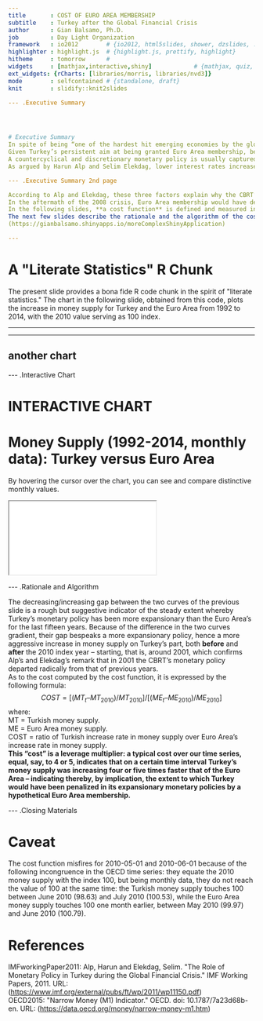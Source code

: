 ```yaml
---
title       : COST OF EURO AREA MEMBERSHIP
subtitle    : Turkey after the Global Financial Crisis
author      : Gian Balsamo, Ph.D.
job         : Day Light Organization
framework   : io2012        # {io2012, html5slides, shower, dzslides, ...}
highlighter : highlight.js  # {highlight.js, prettify, highlight}
hitheme     : tomorrow      # 
widgets     : [mathjax,interactive,shiny]            # {mathjax, quiz, bootstrap}
ext_widgets: {rCharts: [libraries/morris, libraries/nvd3]}
mode        : selfcontained # {standalone, draft}
knit        : slidify::knit2slides

--- .Executive Summary




# Executive Summary
In spite of being “one of the hardest hit emerging economies by the global financial crisis,” Turkey was able to soften considerably the effects of the recession by means of an expansionary monetary policy [see IMFworkingPaper2011, pp. 4-5]. This policy was aggressively deployed, starting November 2008, by the Central Bank of the Republic of Turkey (CBRT).  
Given Turkey’s persistent aim at being granted Euro Area membership, becoming thereby one of the the nineteen countries that use the euro as their currency, this study probes the disadvantageous impact that Euro Area membership would have had on Turkey’s recent monetary policy. The web application linked to this presentation quantifies such impact. 
A countercyclical and discretionary monetary policy is usually captured by changes in the short-term interest rate and the exchange rate. This is especially true in the case of a country such as Turkey that, starting from the 2001 crisis (noticeably, seven years before the beginning of the 2008 recession), purposefully adopted floating exchange rates and a robust inflation-targeting regime [IMFworkingPaper2011, p. 8].  
As argued by Harun Alp and Selim Elekdag, lower interest rates increase domestic demand and output, “putting [thereby upward] pressure on inflation”; they increase net exports, “further decreasing aggregate demand”; and, through a “financial accelerator mechanism,” they strengthen balance sheet fundamentals, thereby decreasing the opportunity cost of investments [IMFworkingPaper2011, p. 14].  

--- .Executive Summary 2nd page  

According to Alp and Elekdag, these three factors explain why the CBRT’s monetary policy softened to a significant degree the medium-term impact of the global financial crisis.  This study adopts increments in money supply as a proxy to the CBRT’s pro-active interventions on interest rates and purposeful non-intervention on exchange rates. More specifically, increments/decrements of money supply are here treated as reasonably faithful indicators of a countercyclical leverage which is unavailable, by definition, to the central banks of Euro Area members.  
In the aftermath of the 2008 crisis, Euro Area membership would have deprived the CBRT of the option of an expansionary monetary policy. Let us quantify this loss of leverage.
In the following slides, **a cost function** is defined and measured in terms of **the ratio of the CBRT’s yearly increase in money supply over the analogous aggregate increase of its European counterparts**. The data consist of OECD monthly monetary aggregates from 1992 to 2014, and include currency narrowly defined, i.e. banknotes and coins, plus overnight deposits; they are measured as a seasonally adjusted index based on 2010=100 [see OECD2015].  
The next few slides describe the rationale and the algorithm of the cost function, and provide a concise user guide to the cost-function application. Once activated, this application will enable the user to compute year-by-year the cost, or leverage loss, of an hypotethical Euro Area membership to Turkey's monetary policy. This slide presentation isn't but a vehicle for the distribution of the application itself. The cost function is deployed at this site:
(https://gianbalsamo.shinyapps.io/moreComplexShinyApplication)

---   
```


# A "Literate Statistics" R Chunk
The present slide provides a bona fide R code chunk in the spirit of "literate statistics." The chart in the following slide, obtained from this code, plots the increase in money supply for Turkey and the Euro Area from 1992 to 2014, with the 2010 value serving as 100 index. 

---  


<div id = 'chartA' class = 'rChart nvd3'></div>
<script type='text/javascript'>
 $(document).ready(function(){
      drawchartA()
    });
    function drawchartA(){  
      var opts = {
 "dom": "chartA",
"width":    800,
"height":    400,
"x": "TIME",
"y": "Value",
"type": "multiBarChart",
"id": "chartA" 
},
        data = [
 {
 "TIME": "1992-06-01",
"LOCATION": "TUR",
"Value":     0.06428535 
},
{
 "TIME": "1992-07-01",
"LOCATION": "TUR",
"Value":     0.06680655 
},
{
 "TIME": "1992-08-01",
"LOCATION": "TUR",
"Value":     0.06914815 
},
{
 "TIME": "1992-09-01",
"LOCATION": "TUR",
"Value":      0.0729182 
},
{
 "TIME": "1992-10-01",
"LOCATION": "TUR",
"Value":     0.07689486 
},
{
 "TIME": "1992-11-01",
"LOCATION": "TUR",
"Value":     0.08233015 
},
{
 "TIME": "1992-12-01",
"LOCATION": "TUR",
"Value":     0.08794507 
},
{
 "TIME": "1993-01-01",
"LOCATION": "TUR",
"Value":     0.09335715 
},
{
 "TIME": "1993-02-01",
"LOCATION": "TUR",
"Value":     0.09845393 
},
{
 "TIME": "1993-03-01",
"LOCATION": "TUR",
"Value":      0.1050505 
},
{
 "TIME": "1993-04-01",
"LOCATION": "TUR",
"Value":      0.1081227 
},
{
 "TIME": "1993-05-01",
"LOCATION": "TUR",
"Value":      0.1175953 
},
{
 "TIME": "1993-06-01",
"LOCATION": "TUR",
"Value":      0.1243591 
},
{
 "TIME": "1993-07-01",
"LOCATION": "TUR",
"Value":      0.1215915 
},
{
 "TIME": "1993-08-01",
"LOCATION": "TUR",
"Value":      0.1257577 
},
{
 "TIME": "1993-09-01",
"LOCATION": "TUR",
"Value":      0.1300028 
},
{
 "TIME": "1993-10-01",
"LOCATION": "TUR",
"Value":      0.1356167 
},
{
 "TIME": "1993-11-01",
"LOCATION": "TUR",
"Value":        0.14153 
},
{
 "TIME": "1993-12-01",
"LOCATION": "TUR",
"Value":      0.1466766 
},
{
 "TIME": "1994-01-01",
"LOCATION": "TUR",
"Value":      0.1506095 
},
{
 "TIME": "1994-02-01",
"LOCATION": "TUR",
"Value":      0.1511412 
},
{
 "TIME": "1994-03-01",
"LOCATION": "TUR",
"Value":      0.1467513 
},
{
 "TIME": "1994-04-01",
"LOCATION": "TUR",
"Value":      0.1548207 
},
{
 "TIME": "1994-05-01",
"LOCATION": "TUR",
"Value":      0.1826873 
},
{
 "TIME": "1994-06-01",
"LOCATION": "TUR",
"Value":      0.1983272 
},
{
 "TIME": "1994-07-01",
"LOCATION": "TUR",
"Value":      0.2099259 
},
{
 "TIME": "1994-08-01",
"LOCATION": "TUR",
"Value":      0.2315941 
},
{
 "TIME": "1994-09-01",
"LOCATION": "TUR",
"Value":      0.2451498 
},
{
 "TIME": "1994-10-01",
"LOCATION": "TUR",
"Value":      0.2556015 
},
{
 "TIME": "1994-11-01",
"LOCATION": "TUR",
"Value":      0.2647822 
},
{
 "TIME": "1994-12-01",
"LOCATION": "TUR",
"Value":      0.2681586 
},
{
 "TIME": "1995-01-01",
"LOCATION": "TUR",
"Value":      0.2768017 
},
{
 "TIME": "1995-02-01",
"LOCATION": "TUR",
"Value":      0.3046034 
},
{
 "TIME": "1995-03-01",
"LOCATION": "TUR",
"Value":      0.3208315 
},
{
 "TIME": "1995-04-01",
"LOCATION": "TUR",
"Value":      0.3384664 
},
{
 "TIME": "1995-05-01",
"LOCATION": "TUR",
"Value":      0.3717545 
},
{
 "TIME": "1995-06-01",
"LOCATION": "TUR",
"Value":      0.3939934 
},
{
 "TIME": "1995-07-01",
"LOCATION": "TUR",
"Value":      0.4180438 
},
{
 "TIME": "1995-08-01",
"LOCATION": "TUR",
"Value":      0.4333236 
},
{
 "TIME": "1995-09-01",
"LOCATION": "TUR",
"Value":      0.4459316 
},
{
 "TIME": "1995-10-01",
"LOCATION": "TUR",
"Value":       0.466597 
},
{
 "TIME": "1995-11-01",
"LOCATION": "TUR",
"Value":       0.478828 
},
{
 "TIME": "1995-12-01",
"LOCATION": "TUR",
"Value":      0.4681993 
},
{
 "TIME": "1996-01-01",
"LOCATION": "TUR",
"Value":      0.4800714 
},
{
 "TIME": "1996-02-01",
"LOCATION": "TUR",
"Value":      0.5323017 
},
{
 "TIME": "1996-03-01",
"LOCATION": "TUR",
"Value":      0.5617366 
},
{
 "TIME": "1996-04-01",
"LOCATION": "TUR",
"Value":      0.6156716 
},
{
 "TIME": "1996-05-01",
"LOCATION": "TUR",
"Value":      0.6481591 
},
{
 "TIME": "1996-06-01",
"LOCATION": "TUR",
"Value":      0.6415555 
},
{
 "TIME": "1996-07-01",
"LOCATION": "TUR",
"Value":       0.667399 
},
{
 "TIME": "1996-08-01",
"LOCATION": "TUR",
"Value":      0.7077261 
},
{
 "TIME": "1996-09-01",
"LOCATION": "TUR",
"Value":      0.7631689 
},
{
 "TIME": "1996-10-01",
"LOCATION": "TUR",
"Value":      0.8083317 
},
{
 "TIME": "1996-11-01",
"LOCATION": "TUR",
"Value":      0.8844156 
},
{
 "TIME": "1996-12-01",
"LOCATION": "TUR",
"Value":      0.9976155 
},
{
 "TIME": "1997-01-01",
"LOCATION": "TUR",
"Value":       1.096997 
},
{
 "TIME": "1997-02-01",
"LOCATION": "TUR",
"Value":       1.182048 
},
{
 "TIME": "1997-03-01",
"LOCATION": "TUR",
"Value":       1.280201 
},
{
 "TIME": "1997-04-01",
"LOCATION": "TUR",
"Value":       1.358625 
},
{
 "TIME": "1997-05-01",
"LOCATION": "TUR",
"Value":       1.384974 
},
{
 "TIME": "1997-06-01",
"LOCATION": "TUR",
"Value":        1.40993 
},
{
 "TIME": "1997-07-01",
"LOCATION": "TUR",
"Value":       1.418335 
},
{
 "TIME": "1997-08-01",
"LOCATION": "TUR",
"Value":       1.390034 
},
{
 "TIME": "1997-09-01",
"LOCATION": "TUR",
"Value":       1.458868 
},
{
 "TIME": "1997-10-01",
"LOCATION": "TUR",
"Value":        1.60631 
},
{
 "TIME": "1997-11-01",
"LOCATION": "TUR",
"Value":       1.638962 
},
{
 "TIME": "1997-12-01",
"LOCATION": "TUR",
"Value":       1.733823 
},
{
 "TIME": "1998-01-01",
"LOCATION": "TUR",
"Value":       1.968391 
},
{
 "TIME": "1998-02-01",
"LOCATION": "TUR",
"Value":       1.991919 
},
{
 "TIME": "1998-03-01",
"LOCATION": "TUR",
"Value":       1.987872 
},
{
 "TIME": "1998-04-01",
"LOCATION": "TUR",
"Value":       2.121341 
},
{
 "TIME": "1998-05-01",
"LOCATION": "TUR",
"Value":       2.186144 
},
{
 "TIME": "1998-06-01",
"LOCATION": "TUR",
"Value":       2.329307 
},
{
 "TIME": "1998-07-01",
"LOCATION": "TUR",
"Value":       2.567532 
},
{
 "TIME": "1998-08-01",
"LOCATION": "TUR",
"Value":       2.721984 
},
{
 "TIME": "1998-09-01",
"LOCATION": "TUR",
"Value":       2.862144 
},
{
 "TIME": "1998-10-01",
"LOCATION": "TUR",
"Value":       2.951957 
},
{
 "TIME": "1998-11-01",
"LOCATION": "TUR",
"Value":       2.974545 
},
{
 "TIME": "1998-12-01",
"LOCATION": "TUR",
"Value":       3.006397 
},
{
 "TIME": "1999-01-01",
"LOCATION": "TUR",
"Value":       3.141168 
},
{
 "TIME": "1999-02-01",
"LOCATION": "TUR",
"Value":       3.214484 
},
{
 "TIME": "1999-03-01",
"LOCATION": "TUR",
"Value":       3.584064 
},
{
 "TIME": "1999-04-01",
"LOCATION": "TUR",
"Value":       3.742786 
},
{
 "TIME": "1999-05-01",
"LOCATION": "TUR",
"Value":       3.524514 
},
{
 "TIME": "1999-06-01",
"LOCATION": "TUR",
"Value":       3.643867 
},
{
 "TIME": "1999-07-01",
"LOCATION": "TUR",
"Value":       3.748049 
},
{
 "TIME": "1999-08-01",
"LOCATION": "TUR",
"Value":       4.004656 
},
{
 "TIME": "1999-09-01",
"LOCATION": "TUR",
"Value":         4.2404 
},
{
 "TIME": "1999-10-01",
"LOCATION": "TUR",
"Value":       4.343685 
},
{
 "TIME": "1999-11-01",
"LOCATION": "TUR",
"Value":       4.467598 
},
{
 "TIME": "1999-12-01",
"LOCATION": "TUR",
"Value":       5.021299 
},
{
 "TIME": "2000-01-01",
"LOCATION": "TUR",
"Value":       5.894132 
},
{
 "TIME": "2000-02-01",
"LOCATION": "TUR",
"Value":       6.257369 
},
{
 "TIME": "2000-03-01",
"LOCATION": "TUR",
"Value":       6.328056 
},
{
 "TIME": "2000-04-01",
"LOCATION": "TUR",
"Value":       6.498438 
},
{
 "TIME": "2000-05-01",
"LOCATION": "TUR",
"Value":       6.950172 
},
{
 "TIME": "2000-06-01",
"LOCATION": "TUR",
"Value":       7.310826 
},
{
 "TIME": "2000-07-01",
"LOCATION": "TUR",
"Value":       7.696634 
},
{
 "TIME": "2000-08-01",
"LOCATION": "TUR",
"Value":        7.96929 
},
{
 "TIME": "2000-09-01",
"LOCATION": "TUR",
"Value":       8.020978 
},
{
 "TIME": "2000-10-01",
"LOCATION": "TUR",
"Value":       8.365701 
},
{
 "TIME": "2000-11-01",
"LOCATION": "TUR",
"Value":       8.631449 
},
{
 "TIME": "2000-12-01",
"LOCATION": "TUR",
"Value":       8.856974 
},
{
 "TIME": "2001-01-01",
"LOCATION": "TUR",
"Value":       9.102716 
},
{
 "TIME": "2001-02-01",
"LOCATION": "TUR",
"Value":       10.00366 
},
{
 "TIME": "2001-03-01",
"LOCATION": "TUR",
"Value":       10.77424 
},
{
 "TIME": "2001-04-01",
"LOCATION": "TUR",
"Value":       11.06387 
},
{
 "TIME": "2001-05-01",
"LOCATION": "TUR",
"Value":       11.62178 
},
{
 "TIME": "2001-06-01",
"LOCATION": "TUR",
"Value":       12.06964 
},
{
 "TIME": "2001-07-01",
"LOCATION": "TUR",
"Value":       12.44194 
},
{
 "TIME": "2001-08-01",
"LOCATION": "TUR",
"Value":       12.94803 
},
{
 "TIME": "2001-09-01",
"LOCATION": "TUR",
"Value":       13.10986 
},
{
 "TIME": "2001-10-01",
"LOCATION": "TUR",
"Value":       13.02833 
},
{
 "TIME": "2001-11-01",
"LOCATION": "TUR",
"Value":       13.19513 
},
{
 "TIME": "2001-12-01",
"LOCATION": "TUR",
"Value":       13.48804 
},
{
 "TIME": "2002-01-01",
"LOCATION": "TUR",
"Value":       13.87218 
},
{
 "TIME": "2002-02-01",
"LOCATION": "TUR",
"Value":       14.90787 
},
{
 "TIME": "2002-03-01",
"LOCATION": "TUR",
"Value":       15.22365 
},
{
 "TIME": "2002-04-01",
"LOCATION": "TUR",
"Value":        14.8805 
},
{
 "TIME": "2002-05-01",
"LOCATION": "TUR",
"Value":       15.47758 
},
{
 "TIME": "2002-06-01",
"LOCATION": "TUR",
"Value":       16.02934 
},
{
 "TIME": "2002-07-01",
"LOCATION": "TUR",
"Value":       16.48552 
},
{
 "TIME": "2002-08-01",
"LOCATION": "TUR",
"Value":       16.75585 
},
{
 "TIME": "2002-09-01",
"LOCATION": "TUR",
"Value":       17.37843 
},
{
 "TIME": "2002-10-01",
"LOCATION": "TUR",
"Value":       18.31587 
},
{
 "TIME": "2002-11-01",
"LOCATION": "TUR",
"Value":       18.91708 
},
{
 "TIME": "2002-12-01",
"LOCATION": "TUR",
"Value":       19.22287 
},
{
 "TIME": "2003-01-01",
"LOCATION": "TUR",
"Value":       19.49206 
},
{
 "TIME": "2003-02-01",
"LOCATION": "TUR",
"Value":       19.81253 
},
{
 "TIME": "2003-03-01",
"LOCATION": "TUR",
"Value":        19.9841 
},
{
 "TIME": "2003-04-01",
"LOCATION": "TUR",
"Value":       19.97449 
},
{
 "TIME": "2003-05-01",
"LOCATION": "TUR",
"Value":       20.09681 
},
{
 "TIME": "2003-06-01",
"LOCATION": "TUR",
"Value":       21.22314 
},
{
 "TIME": "2003-07-01",
"LOCATION": "TUR",
"Value":       22.50395 
},
{
 "TIME": "2003-08-01",
"LOCATION": "TUR",
"Value":       23.06637 
},
{
 "TIME": "2003-09-01",
"LOCATION": "TUR",
"Value":       24.13056 
},
{
 "TIME": "2003-10-01",
"LOCATION": "TUR",
"Value":       25.59487 
},
{
 "TIME": "2003-11-01",
"LOCATION": "TUR",
"Value":       26.95823 
},
{
 "TIME": "2003-12-01",
"LOCATION": "TUR",
"Value":       27.94435 
},
{
 "TIME": "2004-01-01",
"LOCATION": "TUR",
"Value":       30.36655 
},
{
 "TIME": "2004-02-01",
"LOCATION": "TUR",
"Value":       30.94914 
},
{
 "TIME": "2004-03-01",
"LOCATION": "TUR",
"Value":       30.07431 
},
{
 "TIME": "2004-04-01",
"LOCATION": "TUR",
"Value":       31.45382 
},
{
 "TIME": "2004-05-01",
"LOCATION": "TUR",
"Value":       32.33878 
},
{
 "TIME": "2004-06-01",
"LOCATION": "TUR",
"Value":       32.61805 
},
{
 "TIME": "2004-07-01",
"LOCATION": "TUR",
"Value":       32.90953 
},
{
 "TIME": "2004-08-01",
"LOCATION": "TUR",
"Value":       34.08751 
},
{
 "TIME": "2004-09-01",
"LOCATION": "TUR",
"Value":       34.96507 
},
{
 "TIME": "2004-10-01",
"LOCATION": "TUR",
"Value":       35.07753 
},
{
 "TIME": "2004-11-01",
"LOCATION": "TUR",
"Value":       35.40837 
},
{
 "TIME": "2004-12-01",
"LOCATION": "TUR",
"Value":       35.45994 
},
{
 "TIME": "2005-01-01",
"LOCATION": "TUR",
"Value":        35.9229 
},
{
 "TIME": "2005-02-01",
"LOCATION": "TUR",
"Value":       37.16319 
},
{
 "TIME": "2005-03-01",
"LOCATION": "TUR",
"Value":       38.68299 
},
{
 "TIME": "2005-04-01",
"LOCATION": "TUR",
"Value":       40.16473 
},
{
 "TIME": "2005-05-01",
"LOCATION": "TUR",
"Value":       40.97123 
},
{
 "TIME": "2005-06-01",
"LOCATION": "TUR",
"Value":       41.68172 
},
{
 "TIME": "2005-07-01",
"LOCATION": "TUR",
"Value":       42.87539 
},
{
 "TIME": "2005-08-01",
"LOCATION": "TUR",
"Value":       43.95375 
},
{
 "TIME": "2005-09-01",
"LOCATION": "TUR",
"Value":       45.11081 
},
{
 "TIME": "2005-10-01",
"LOCATION": "TUR",
"Value":        47.4871 
},
{
 "TIME": "2005-11-01",
"LOCATION": "TUR",
"Value":        48.3925 
},
{
 "TIME": "2005-12-01",
"LOCATION": "TUR",
"Value":       49.74916 
},
{
 "TIME": "2006-01-01",
"LOCATION": "TUR",
"Value":       52.01389 
},
{
 "TIME": "2006-02-01",
"LOCATION": "TUR",
"Value":       52.14031 
},
{
 "TIME": "2006-03-01",
"LOCATION": "TUR",
"Value":       52.47642 
},
{
 "TIME": "2006-04-01",
"LOCATION": "TUR",
"Value":       53.02528 
},
{
 "TIME": "2006-05-01",
"LOCATION": "TUR",
"Value":       57.98223 
},
{
 "TIME": "2006-06-01",
"LOCATION": "TUR",
"Value":       61.28053 
},
{
 "TIME": "2006-07-01",
"LOCATION": "TUR",
"Value":       58.65648 
},
{
 "TIME": "2006-08-01",
"LOCATION": "TUR",
"Value":       57.99984 
},
{
 "TIME": "2006-09-01",
"LOCATION": "TUR",
"Value":       58.43769 
},
{
 "TIME": "2006-10-01",
"LOCATION": "TUR",
"Value":       58.41433 
},
{
 "TIME": "2006-11-01",
"LOCATION": "TUR",
"Value":       58.24118 
},
{
 "TIME": "2006-12-01",
"LOCATION": "TUR",
"Value":       59.09494 
},
{
 "TIME": "2007-01-01",
"LOCATION": "TUR",
"Value":       59.54337 
},
{
 "TIME": "2007-02-01",
"LOCATION": "TUR",
"Value":       59.06969 
},
{
 "TIME": "2007-03-01",
"LOCATION": "TUR",
"Value":       58.74749 
},
{
 "TIME": "2007-04-01",
"LOCATION": "TUR",
"Value":        58.9942 
},
{
 "TIME": "2007-05-01",
"LOCATION": "TUR",
"Value":        60.0181 
},
{
 "TIME": "2007-06-01",
"LOCATION": "TUR",
"Value":       60.62762 
},
{
 "TIME": "2007-07-01",
"LOCATION": "TUR",
"Value":       61.73418 
},
{
 "TIME": "2007-08-01",
"LOCATION": "TUR",
"Value":        62.9994 
},
{
 "TIME": "2007-09-01",
"LOCATION": "TUR",
"Value":       62.30378 
},
{
 "TIME": "2007-10-01",
"LOCATION": "TUR",
"Value":       61.59008 
},
{
 "TIME": "2007-11-01",
"LOCATION": "TUR",
"Value":       63.01495 
},
{
 "TIME": "2007-12-01",
"LOCATION": "TUR",
"Value":       64.03269 
},
{
 "TIME": "2008-01-01",
"LOCATION": "TUR",
"Value":       64.87749 
},
{
 "TIME": "2008-02-01",
"LOCATION": "TUR",
"Value":       66.24491 
},
{
 "TIME": "2008-03-01",
"LOCATION": "TUR",
"Value":        68.2479 
},
{
 "TIME": "2008-04-01",
"LOCATION": "TUR",
"Value":       69.96207 
},
{
 "TIME": "2008-05-01",
"LOCATION": "TUR",
"Value":       69.79923 
},
{
 "TIME": "2008-06-01",
"LOCATION": "TUR",
"Value":       69.54837 
},
{
 "TIME": "2008-07-01",
"LOCATION": "TUR",
"Value":       70.21999 
},
{
 "TIME": "2008-08-01",
"LOCATION": "TUR",
"Value":       69.95692 
},
{
 "TIME": "2008-09-01",
"LOCATION": "TUR",
"Value":       71.64056 
},
{
 "TIME": "2008-10-01",
"LOCATION": "TUR",
"Value":       74.09857 
},
{
 "TIME": "2008-11-01",
"LOCATION": "TUR",
"Value":        73.8287 
},
{
 "TIME": "2008-12-01",
"LOCATION": "TUR",
"Value":       72.66344 
},
{
 "TIME": "2009-01-01",
"LOCATION": "TUR",
"Value":       72.88264 
},
{
 "TIME": "2009-02-01",
"LOCATION": "TUR",
"Value":       76.31331 
},
{
 "TIME": "2009-03-01",
"LOCATION": "TUR",
"Value":       78.31217 
},
{
 "TIME": "2009-04-01",
"LOCATION": "TUR",
"Value":       77.83634 
},
{
 "TIME": "2009-05-01",
"LOCATION": "TUR",
"Value":       78.65823 
},
{
 "TIME": "2009-06-01",
"LOCATION": "TUR",
"Value":       79.15849 
},
{
 "TIME": "2009-07-01",
"LOCATION": "TUR",
"Value":       79.52721 
},
{
 "TIME": "2009-08-01",
"LOCATION": "TUR",
"Value":       80.56467 
},
{
 "TIME": "2009-09-01",
"LOCATION": "TUR",
"Value":       82.76588 
},
{
 "TIME": "2009-10-01",
"LOCATION": "TUR",
"Value":       85.13492 
},
{
 "TIME": "2009-11-01",
"LOCATION": "TUR",
"Value":       89.48237 
},
{
 "TIME": "2009-12-01",
"LOCATION": "TUR",
"Value":         91.816 
},
{
 "TIME": "2010-01-01",
"LOCATION": "TUR",
"Value":       91.40368 
},
{
 "TIME": "2010-02-01",
"LOCATION": "TUR",
"Value":       94.02367 
},
{
 "TIME": "2010-03-01",
"LOCATION": "TUR",
"Value":       95.20166 
},
{
 "TIME": "2010-04-01",
"LOCATION": "TUR",
"Value":       95.28101 
},
{
 "TIME": "2010-05-01",
"LOCATION": "TUR",
"Value":       96.31741 
},
{
 "TIME": "2010-06-01",
"LOCATION": "TUR",
"Value":       98.62749 
},
{
 "TIME": "2010-07-01",
"LOCATION": "TUR",
"Value":        100.534 
},
{
 "TIME": "2010-08-01",
"LOCATION": "TUR",
"Value":       101.7097 
},
{
 "TIME": "2010-09-01",
"LOCATION": "TUR",
"Value":       103.1364 
},
{
 "TIME": "2010-10-01",
"LOCATION": "TUR",
"Value":       105.1738 
},
{
 "TIME": "2010-11-01",
"LOCATION": "TUR",
"Value":       107.5738 
},
{
 "TIME": "2010-12-01",
"LOCATION": "TUR",
"Value":       111.0174 
},
{
 "TIME": "2011-01-01",
"LOCATION": "TUR",
"Value":       114.6473 
},
{
 "TIME": "2011-02-01",
"LOCATION": "TUR",
"Value":       116.7503 
},
{
 "TIME": "2011-03-01",
"LOCATION": "TUR",
"Value":       118.6394 
},
{
 "TIME": "2011-04-01",
"LOCATION": "TUR",
"Value":       121.0677 
},
{
 "TIME": "2011-05-01",
"LOCATION": "TUR",
"Value":       123.5693 
},
{
 "TIME": "2011-06-01",
"LOCATION": "TUR",
"Value":       125.5929 
},
{
 "TIME": "2011-07-01",
"LOCATION": "TUR",
"Value":       128.3833 
},
{
 "TIME": "2011-08-01",
"LOCATION": "TUR",
"Value":       134.6873 
},
{
 "TIME": "2011-09-01",
"LOCATION": "TUR",
"Value":       135.8661 
},
{
 "TIME": "2011-10-01",
"LOCATION": "TUR",
"Value":       133.8085 
},
{
 "TIME": "2011-11-01",
"LOCATION": "TUR",
"Value":       135.3159 
},
{
 "TIME": "2011-12-01",
"LOCATION": "TUR",
"Value":       135.3699 
},
{
 "TIME": "2012-01-01",
"LOCATION": "TUR",
"Value":       134.6824 
},
{
 "TIME": "2012-02-01",
"LOCATION": "TUR",
"Value":       134.4113 
},
{
 "TIME": "2012-03-01",
"LOCATION": "TUR",
"Value":        134.429 
},
{
 "TIME": "2012-04-01",
"LOCATION": "TUR",
"Value":       135.8972 
},
{
 "TIME": "2012-05-01",
"LOCATION": "TUR",
"Value":       138.2298 
},
{
 "TIME": "2012-06-01",
"LOCATION": "TUR",
"Value":       140.4813 
},
{
 "TIME": "2012-07-01",
"LOCATION": "TUR",
"Value":       141.0636 
},
{
 "TIME": "2012-08-01",
"LOCATION": "TUR",
"Value":       141.2873 
},
{
 "TIME": "2012-09-01",
"LOCATION": "TUR",
"Value":       144.0167 
},
{
 "TIME": "2012-10-01",
"LOCATION": "TUR",
"Value":       146.7221 
},
{
 "TIME": "2012-11-01",
"LOCATION": "TUR",
"Value":       147.8475 
},
{
 "TIME": "2012-12-01",
"LOCATION": "TUR",
"Value":        149.358 
},
{
 "TIME": "2013-01-01",
"LOCATION": "TUR",
"Value":       152.3188 
},
{
 "TIME": "2013-02-01",
"LOCATION": "TUR",
"Value":       155.5647 
},
{
 "TIME": "2013-03-01",
"LOCATION": "TUR",
"Value":       159.6541 
},
{
 "TIME": "2013-04-01",
"LOCATION": "TUR",
"Value":       162.3468 
},
{
 "TIME": "2013-05-01",
"LOCATION": "TUR",
"Value":       166.7027 
},
{
 "TIME": "2013-06-01",
"LOCATION": "TUR",
"Value":       172.5549 
},
{
 "TIME": "2013-07-01",
"LOCATION": "TUR",
"Value":       176.2217 
},
{
 "TIME": "2013-08-01",
"LOCATION": "TUR",
"Value":       180.1482 
},
{
 "TIME": "2013-09-01",
"LOCATION": "TUR",
"Value":       182.0307 
},
{
 "TIME": "2013-10-01",
"LOCATION": "TUR",
"Value":       183.3479 
},
{
 "TIME": "2013-11-01",
"LOCATION": "TUR",
"Value":         186.93 
},
{
 "TIME": "2013-12-01",
"LOCATION": "TUR",
"Value":       190.7672 
},
{
 "TIME": "2014-01-01",
"LOCATION": "TUR",
"Value":       195.4386 
} 
]
  
      if(!(opts.type==="pieChart" || opts.type==="sparklinePlus" || opts.type==="bulletChart")) {
        var data = d3.nest()
          .key(function(d){
            //return opts.group === undefined ? 'main' : d[opts.group]
            //instead of main would think a better default is opts.x
            return opts.group === undefined ? opts.y : d[opts.group];
          })
          .entries(data);
      }
      
      if (opts.disabled != undefined){
        data.map(function(d, i){
          d.disabled = opts.disabled[i]
        })
      }
      
      nv.addGraph(function() {
        var chart = nv.models[opts.type]()
          .width(opts.width)
          .height(opts.height)
          
        if (opts.type != "bulletChart"){
          chart
            .x(function(d) { return d[opts.x] })
            .y(function(d) { return d[opts.y] })
        }
          
         
        
          
        

        
        
        
      
       d3.select("#" + opts.id)
        .append('svg')
        .datum(data)
        .transition().duration(500)
        .call(chart);

       nv.utils.windowResize(chart.update);
       return chart;
      });
    };
</script>

--- 

## another chart


<div id = 'chartB' class = 'rChart nvd3'></div>
<script type='text/javascript'>
 $(document).ready(function(){
      drawchartB()
    });
    function drawchartB(){  
      var opts = {
 "dom": "chartB",
"width":    800,
"height":    400,
"x": "TIME",
"y": "Value",
"type": "multiBarChart",
"id": "chartB" 
},
        data = [
 {
 "TIME": "1992-06-01",
"LOCATION": "EA19",
"Value":       23.98398 
},
{
 "TIME": "1992-07-01",
"LOCATION": "EA19",
"Value":       23.95594 
},
{
 "TIME": "1992-08-01",
"LOCATION": "EA19",
"Value":       24.03075 
},
{
 "TIME": "1992-09-01",
"LOCATION": "EA19",
"Value":       24.20537 
},
{
 "TIME": "1992-10-01",
"LOCATION": "EA19",
"Value":       24.36568 
},
{
 "TIME": "1992-11-01",
"LOCATION": "EA19",
"Value":       24.54922 
},
{
 "TIME": "1992-12-01",
"LOCATION": "EA19",
"Value":       24.69844 
},
{
 "TIME": "1993-01-01",
"LOCATION": "EA19",
"Value":        24.6468 
},
{
 "TIME": "1993-02-01",
"LOCATION": "EA19",
"Value":       24.61376 
},
{
 "TIME": "1993-03-01",
"LOCATION": "EA19",
"Value":       24.74919 
},
{
 "TIME": "1993-04-01",
"LOCATION": "EA19",
"Value":       24.86336 
},
{
 "TIME": "1993-05-01",
"LOCATION": "EA19",
"Value":       24.93034 
},
{
 "TIME": "1993-06-01",
"LOCATION": "EA19",
"Value":       25.08189 
},
{
 "TIME": "1993-07-01",
"LOCATION": "EA19",
"Value":       25.19445 
},
{
 "TIME": "1993-08-01",
"LOCATION": "EA19",
"Value":       25.28793 
},
{
 "TIME": "1993-09-01",
"LOCATION": "EA19",
"Value":       25.42252 
},
{
 "TIME": "1993-10-01",
"LOCATION": "EA19",
"Value":       25.64734 
},
{
 "TIME": "1993-11-01",
"LOCATION": "EA19",
"Value":       25.97734 
},
{
 "TIME": "1993-12-01",
"LOCATION": "EA19",
"Value":       26.21684 
},
{
 "TIME": "1994-01-01",
"LOCATION": "EA19",
"Value":       26.44835 
},
{
 "TIME": "1994-02-01",
"LOCATION": "EA19",
"Value":       26.70785 
},
{
 "TIME": "1994-03-01",
"LOCATION": "EA19",
"Value":       26.98524 
},
{
 "TIME": "1994-04-01",
"LOCATION": "EA19",
"Value":       27.12331 
},
{
 "TIME": "1994-05-01",
"LOCATION": "EA19",
"Value":        27.0256 
},
{
 "TIME": "1994-06-01",
"LOCATION": "EA19",
"Value":       27.07801 
},
{
 "TIME": "1994-07-01",
"LOCATION": "EA19",
"Value":       27.19782 
},
{
 "TIME": "1994-08-01",
"LOCATION": "EA19",
"Value":       27.28868 
},
{
 "TIME": "1994-09-01",
"LOCATION": "EA19",
"Value":       27.37548 
},
{
 "TIME": "1994-10-01",
"LOCATION": "EA19",
"Value":       27.45723 
},
{
 "TIME": "1994-11-01",
"LOCATION": "EA19",
"Value":       27.48841 
},
{
 "TIME": "1994-12-01",
"LOCATION": "EA19",
"Value":        27.4548 
},
{
 "TIME": "1995-01-01",
"LOCATION": "EA19",
"Value":       27.41512 
},
{
 "TIME": "1995-02-01",
"LOCATION": "EA19",
"Value":       27.48176 
},
{
 "TIME": "1995-03-01",
"LOCATION": "EA19",
"Value":       27.59102 
},
{
 "TIME": "1995-04-01",
"LOCATION": "EA19",
"Value":       27.58623 
},
{
 "TIME": "1995-05-01",
"LOCATION": "EA19",
"Value":       27.67757 
},
{
 "TIME": "1995-06-01",
"LOCATION": "EA19",
"Value":        27.8053 
},
{
 "TIME": "1995-07-01",
"LOCATION": "EA19",
"Value":       27.88472 
},
{
 "TIME": "1995-08-01",
"LOCATION": "EA19",
"Value":       27.98143 
},
{
 "TIME": "1995-09-01",
"LOCATION": "EA19",
"Value":       28.17615 
},
{
 "TIME": "1995-10-01",
"LOCATION": "EA19",
"Value":       28.29309 
},
{
 "TIME": "1995-11-01",
"LOCATION": "EA19",
"Value":        28.3582 
},
{
 "TIME": "1995-12-01",
"LOCATION": "EA19",
"Value":       28.77685 
},
{
 "TIME": "1996-01-01",
"LOCATION": "EA19",
"Value":       29.01545 
},
{
 "TIME": "1996-02-01",
"LOCATION": "EA19",
"Value":       28.93705 
},
{
 "TIME": "1996-03-01",
"LOCATION": "EA19",
"Value":        29.0125 
},
{
 "TIME": "1996-04-01",
"LOCATION": "EA19",
"Value":        29.1907 
},
{
 "TIME": "1996-05-01",
"LOCATION": "EA19",
"Value":       29.37968 
},
{
 "TIME": "1996-06-01",
"LOCATION": "EA19",
"Value":       29.51245 
},
{
 "TIME": "1996-07-01",
"LOCATION": "EA19",
"Value":        29.6464 
},
{
 "TIME": "1996-08-01",
"LOCATION": "EA19",
"Value":       29.86647 
},
{
 "TIME": "1996-09-01",
"LOCATION": "EA19",
"Value":       30.13628 
},
{
 "TIME": "1996-10-01",
"LOCATION": "EA19",
"Value":       30.41588 
},
{
 "TIME": "1996-11-01",
"LOCATION": "EA19",
"Value":        30.7076 
},
{
 "TIME": "1996-12-01",
"LOCATION": "EA19",
"Value":       31.14834 
},
{
 "TIME": "1997-01-01",
"LOCATION": "EA19",
"Value":       31.39457 
},
{
 "TIME": "1997-02-01",
"LOCATION": "EA19",
"Value":       31.42654 
},
{
 "TIME": "1997-03-01",
"LOCATION": "EA19",
"Value":        31.5139 
},
{
 "TIME": "1997-04-01",
"LOCATION": "EA19",
"Value":        31.5112 
},
{
 "TIME": "1997-05-01",
"LOCATION": "EA19",
"Value":       31.72257 
},
{
 "TIME": "1997-06-01",
"LOCATION": "EA19",
"Value":       32.12764 
},
{
 "TIME": "1997-07-01",
"LOCATION": "EA19",
"Value":        32.4462 
},
{
 "TIME": "1997-08-01",
"LOCATION": "EA19",
"Value":       32.67791 
},
{
 "TIME": "1997-09-01",
"LOCATION": "EA19",
"Value":       32.87106 
},
{
 "TIME": "1997-10-01",
"LOCATION": "EA19",
"Value":       33.19031 
},
{
 "TIME": "1997-11-01",
"LOCATION": "EA19",
"Value":       33.43673 
},
{
 "TIME": "1997-12-01",
"LOCATION": "EA19",
"Value":       33.60683 
},
{
 "TIME": "1998-01-01",
"LOCATION": "EA19",
"Value":       33.84357 
},
{
 "TIME": "1998-02-01",
"LOCATION": "EA19",
"Value":       34.07332 
},
{
 "TIME": "1998-03-01",
"LOCATION": "EA19",
"Value":       34.42369 
},
{
 "TIME": "1998-04-01",
"LOCATION": "EA19",
"Value":       34.83324 
},
{
 "TIME": "1998-05-01",
"LOCATION": "EA19",
"Value":       35.12949 
},
{
 "TIME": "1998-06-01",
"LOCATION": "EA19",
"Value":       35.47555 
},
{
 "TIME": "1998-07-01",
"LOCATION": "EA19",
"Value":       35.65867 
},
{
 "TIME": "1998-08-01",
"LOCATION": "EA19",
"Value":       35.69506 
},
{
 "TIME": "1998-09-01",
"LOCATION": "EA19",
"Value":       35.87795 
},
{
 "TIME": "1998-10-01",
"LOCATION": "EA19",
"Value":       36.10749 
},
{
 "TIME": "1998-11-01",
"LOCATION": "EA19",
"Value":       36.48504 
},
{
 "TIME": "1998-12-01",
"LOCATION": "EA19",
"Value":       37.03155 
},
{
 "TIME": "1999-01-01",
"LOCATION": "EA19",
"Value":       38.16187 
},
{
 "TIME": "1999-02-01",
"LOCATION": "EA19",
"Value":       38.75322 
},
{
 "TIME": "1999-03-01",
"LOCATION": "EA19",
"Value":        38.7435 
},
{
 "TIME": "1999-04-01",
"LOCATION": "EA19",
"Value":       39.09586 
},
{
 "TIME": "1999-05-01",
"LOCATION": "EA19",
"Value":        39.4227 
},
{
 "TIME": "1999-06-01",
"LOCATION": "EA19",
"Value":       39.83759 
},
{
 "TIME": "1999-07-01",
"LOCATION": "EA19",
"Value":       40.32667 
},
{
 "TIME": "1999-08-01",
"LOCATION": "EA19",
"Value":       40.54995 
},
{
 "TIME": "1999-09-01",
"LOCATION": "EA19",
"Value":       40.58078 
},
{
 "TIME": "1999-10-01",
"LOCATION": "EA19",
"Value":       40.78627 
},
{
 "TIME": "1999-11-01",
"LOCATION": "EA19",
"Value":       41.06926 
},
{
 "TIME": "1999-12-01",
"LOCATION": "EA19",
"Value":       41.32917 
},
{
 "TIME": "2000-01-01",
"LOCATION": "EA19",
"Value":       42.15271 
},
{
 "TIME": "2000-02-01",
"LOCATION": "EA19",
"Value":       42.86397 
},
{
 "TIME": "2000-03-01",
"LOCATION": "EA19",
"Value":       43.01661 
},
{
 "TIME": "2000-04-01",
"LOCATION": "EA19",
"Value":       43.37188 
},
{
 "TIME": "2000-05-01",
"LOCATION": "EA19",
"Value":       43.40423 
},
{
 "TIME": "2000-06-01",
"LOCATION": "EA19",
"Value":       43.16895 
},
{
 "TIME": "2000-07-01",
"LOCATION": "EA19",
"Value":        43.2471 
},
{
 "TIME": "2000-08-01",
"LOCATION": "EA19",
"Value":       43.48307 
},
{
 "TIME": "2000-09-01",
"LOCATION": "EA19",
"Value":        43.5089 
},
{
 "TIME": "2000-10-01",
"LOCATION": "EA19",
"Value":       43.49262 
},
{
 "TIME": "2000-11-01",
"LOCATION": "EA19",
"Value":       43.52377 
},
{
 "TIME": "2000-12-01",
"LOCATION": "EA19",
"Value":       43.56802 
},
{
 "TIME": "2001-01-01",
"LOCATION": "EA19",
"Value":       44.41429 
},
{
 "TIME": "2001-02-01",
"LOCATION": "EA19",
"Value":       45.29337 
},
{
 "TIME": "2001-03-01",
"LOCATION": "EA19",
"Value":       45.40415 
},
{
 "TIME": "2001-04-01",
"LOCATION": "EA19",
"Value":       45.60655 
},
{
 "TIME": "2001-05-01",
"LOCATION": "EA19",
"Value":       45.98041 
},
{
 "TIME": "2001-06-01",
"LOCATION": "EA19",
"Value":       46.35096 
},
{
 "TIME": "2001-07-01",
"LOCATION": "EA19",
"Value":       46.52467 
},
{
 "TIME": "2001-08-01",
"LOCATION": "EA19",
"Value":       46.65725 
},
{
 "TIME": "2001-09-01",
"LOCATION": "EA19",
"Value":        47.0158 
},
{
 "TIME": "2001-10-01",
"LOCATION": "EA19",
"Value":        47.3329 
},
{
 "TIME": "2001-11-01",
"LOCATION": "EA19",
"Value":       47.62493 
},
{
 "TIME": "2001-12-01",
"LOCATION": "EA19",
"Value":       47.84648 
},
{
 "TIME": "2002-01-01",
"LOCATION": "EA19",
"Value":       48.17631 
},
{
 "TIME": "2002-02-01",
"LOCATION": "EA19",
"Value":       48.46411 
},
{
 "TIME": "2002-03-01",
"LOCATION": "EA19",
"Value":       48.37552 
},
{
 "TIME": "2002-04-01",
"LOCATION": "EA19",
"Value":       48.64307 
},
{
 "TIME": "2002-05-01",
"LOCATION": "EA19",
"Value":       49.19064 
},
{
 "TIME": "2002-06-01",
"LOCATION": "EA19",
"Value":       49.53513 
},
{
 "TIME": "2002-07-01",
"LOCATION": "EA19",
"Value":       49.87602 
},
{
 "TIME": "2002-08-01",
"LOCATION": "EA19",
"Value":       50.26094 
},
{
 "TIME": "2002-09-01",
"LOCATION": "EA19",
"Value":       50.76221 
},
{
 "TIME": "2002-10-01",
"LOCATION": "EA19",
"Value":       51.28067 
},
{
 "TIME": "2002-11-01",
"LOCATION": "EA19",
"Value":       51.79407 
},
{
 "TIME": "2002-12-01",
"LOCATION": "EA19",
"Value":       52.36625 
},
{
 "TIME": "2003-01-01",
"LOCATION": "EA19",
"Value":       52.77074 
},
{
 "TIME": "2003-02-01",
"LOCATION": "EA19",
"Value":       53.16687 
},
{
 "TIME": "2003-03-01",
"LOCATION": "EA19",
"Value":       53.68685 
},
{
 "TIME": "2003-04-01",
"LOCATION": "EA19",
"Value":       54.25433 
},
{
 "TIME": "2003-05-01",
"LOCATION": "EA19",
"Value":       54.74343 
},
{
 "TIME": "2003-06-01",
"LOCATION": "EA19",
"Value":       55.04864 
},
{
 "TIME": "2003-07-01",
"LOCATION": "EA19",
"Value":       55.35843 
},
{
 "TIME": "2003-08-01",
"LOCATION": "EA19",
"Value":       55.88484 
},
{
 "TIME": "2003-09-01",
"LOCATION": "EA19",
"Value":       56.38338 
},
{
 "TIME": "2003-10-01",
"LOCATION": "EA19",
"Value":       56.84136 
},
{
 "TIME": "2003-11-01",
"LOCATION": "EA19",
"Value":       57.27751 
},
{
 "TIME": "2003-12-01",
"LOCATION": "EA19",
"Value":       57.60481 
},
{
 "TIME": "2004-01-01",
"LOCATION": "EA19",
"Value":       58.05453 
},
{
 "TIME": "2004-02-01",
"LOCATION": "EA19",
"Value":       58.51064 
},
{
 "TIME": "2004-03-01",
"LOCATION": "EA19",
"Value":       59.12405 
},
{
 "TIME": "2004-04-01",
"LOCATION": "EA19",
"Value":       59.66764 
},
{
 "TIME": "2004-05-01",
"LOCATION": "EA19",
"Value":       59.80914 
},
{
 "TIME": "2004-06-01",
"LOCATION": "EA19",
"Value":       60.04566 
},
{
 "TIME": "2004-07-01",
"LOCATION": "EA19",
"Value":       60.50856 
},
{
 "TIME": "2004-08-01",
"LOCATION": "EA19",
"Value":       60.93562 
},
{
 "TIME": "2004-09-01",
"LOCATION": "EA19",
"Value":       61.46324 
},
{
 "TIME": "2004-10-01",
"LOCATION": "EA19",
"Value":       62.02033 
},
{
 "TIME": "2004-11-01",
"LOCATION": "EA19",
"Value":       62.50608 
},
{
 "TIME": "2004-12-01",
"LOCATION": "EA19",
"Value":       62.68278 
},
{
 "TIME": "2005-01-01",
"LOCATION": "EA19",
"Value":         63.259 
},
{
 "TIME": "2005-02-01",
"LOCATION": "EA19",
"Value":        64.2085 
},
{
 "TIME": "2005-03-01",
"LOCATION": "EA19",
"Value":       64.68111 
},
{
 "TIME": "2005-04-01",
"LOCATION": "EA19",
"Value":       65.02052 
},
{
 "TIME": "2005-05-01",
"LOCATION": "EA19",
"Value":       65.50085 
},
{
 "TIME": "2005-06-01",
"LOCATION": "EA19",
"Value":       68.02912 
},
{
 "TIME": "2005-07-01",
"LOCATION": "EA19",
"Value":       70.69855 
},
{
 "TIME": "2005-08-01",
"LOCATION": "EA19",
"Value":       71.40264 
},
{
 "TIME": "2005-09-01",
"LOCATION": "EA19",
"Value":       71.79672 
},
{
 "TIME": "2005-10-01",
"LOCATION": "EA19",
"Value":       72.30898 
},
{
 "TIME": "2005-11-01",
"LOCATION": "EA19",
"Value":       72.85094 
},
{
 "TIME": "2005-12-01",
"LOCATION": "EA19",
"Value":       73.40022 
},
{
 "TIME": "2006-01-01",
"LOCATION": "EA19",
"Value":       74.01407 
},
{
 "TIME": "2006-02-01",
"LOCATION": "EA19",
"Value":       74.55083 
},
{
 "TIME": "2006-03-01",
"LOCATION": "EA19",
"Value":       75.00636 
},
{
 "TIME": "2006-04-01",
"LOCATION": "EA19",
"Value":       75.58829 
},
{
 "TIME": "2006-05-01",
"LOCATION": "EA19",
"Value":       76.28357 
},
{
 "TIME": "2006-06-01",
"LOCATION": "EA19",
"Value":       76.62312 
},
{
 "TIME": "2006-07-01",
"LOCATION": "EA19",
"Value":        76.6317 
},
{
 "TIME": "2006-08-01",
"LOCATION": "EA19",
"Value":       76.74159 
},
{
 "TIME": "2006-09-01",
"LOCATION": "EA19",
"Value":       77.09966 
},
{
 "TIME": "2006-10-01",
"LOCATION": "EA19",
"Value":       77.34509 
},
{
 "TIME": "2006-11-01",
"LOCATION": "EA19",
"Value":       77.68481 
},
{
 "TIME": "2006-12-01",
"LOCATION": "EA19",
"Value":       78.84289 
},
{
 "TIME": "2007-01-01",
"LOCATION": "EA19",
"Value":       79.67982 
},
{
 "TIME": "2007-02-01",
"LOCATION": "EA19",
"Value":        79.9219 
},
{
 "TIME": "2007-03-01",
"LOCATION": "EA19",
"Value":       80.47432 
},
{
 "TIME": "2007-04-01",
"LOCATION": "EA19",
"Value":       80.77096 
},
{
 "TIME": "2007-05-01",
"LOCATION": "EA19",
"Value":       81.06934 
},
{
 "TIME": "2007-06-01",
"LOCATION": "EA19",
"Value":       81.55901 
},
{
 "TIME": "2007-07-01",
"LOCATION": "EA19",
"Value":       82.03972 
},
{
 "TIME": "2007-08-01",
"LOCATION": "EA19",
"Value":       82.18539 
},
{
 "TIME": "2007-09-01",
"LOCATION": "EA19",
"Value":       82.30947 
},
{
 "TIME": "2007-10-01",
"LOCATION": "EA19",
"Value":       82.54807 
},
{
 "TIME": "2007-11-01",
"LOCATION": "EA19",
"Value":       82.72794 
},
{
 "TIME": "2007-12-01",
"LOCATION": "EA19",
"Value":       82.85064 
},
{
 "TIME": "2008-01-01",
"LOCATION": "EA19",
"Value":       82.92692 
},
{
 "TIME": "2008-02-01",
"LOCATION": "EA19",
"Value":       82.95743 
},
{
 "TIME": "2008-03-01",
"LOCATION": "EA19",
"Value":       83.04108 
},
{
 "TIME": "2008-04-01",
"LOCATION": "EA19",
"Value":       83.02673 
},
{
 "TIME": "2008-05-01",
"LOCATION": "EA19",
"Value":       82.94035 
},
{
 "TIME": "2008-06-01",
"LOCATION": "EA19",
"Value":       83.14603 
},
{
 "TIME": "2008-07-01",
"LOCATION": "EA19",
"Value":       82.86255 
},
{
 "TIME": "2008-08-01",
"LOCATION": "EA19",
"Value":       82.47297 
},
{
 "TIME": "2008-09-01",
"LOCATION": "EA19",
"Value":       83.06293 
},
{
 "TIME": "2008-10-01",
"LOCATION": "EA19",
"Value":       84.66315 
},
{
 "TIME": "2008-11-01",
"LOCATION": "EA19",
"Value":       85.57481 
},
{
 "TIME": "2008-12-01",
"LOCATION": "EA19",
"Value":       85.77071 
},
{
 "TIME": "2009-01-01",
"LOCATION": "EA19",
"Value":       87.08936 
},
{
 "TIME": "2009-02-01",
"LOCATION": "EA19",
"Value":       88.61129 
},
{
 "TIME": "2009-03-01",
"LOCATION": "EA19",
"Value":       89.24678 
},
{
 "TIME": "2009-04-01",
"LOCATION": "EA19",
"Value":       89.91353 
},
{
 "TIME": "2009-05-01",
"LOCATION": "EA19",
"Value":       90.55128 
},
{
 "TIME": "2009-06-01",
"LOCATION": "EA19",
"Value":       91.27214 
},
{
 "TIME": "2009-07-01",
"LOCATION": "EA19",
"Value":       92.33842 
},
{
 "TIME": "2009-08-01",
"LOCATION": "EA19",
"Value":       93.27842 
},
{
 "TIME": "2009-09-01",
"LOCATION": "EA19",
"Value":       94.25706 
},
{
 "TIME": "2009-10-01",
"LOCATION": "EA19",
"Value":       95.30753 
},
{
 "TIME": "2009-11-01",
"LOCATION": "EA19",
"Value":       96.05846 
},
{
 "TIME": "2009-12-01",
"LOCATION": "EA19",
"Value":         96.662 
},
{
 "TIME": "2010-01-01",
"LOCATION": "EA19",
"Value":       97.54897 
},
{
 "TIME": "2010-02-01",
"LOCATION": "EA19",
"Value":       98.31366 
},
{
 "TIME": "2010-03-01",
"LOCATION": "EA19",
"Value":       98.63911 
},
{
 "TIME": "2010-04-01",
"LOCATION": "EA19",
"Value":       99.23502 
},
{
 "TIME": "2010-05-01",
"LOCATION": "EA19",
"Value":       99.97299 
},
{
 "TIME": "2010-06-01",
"LOCATION": "EA19",
"Value":       100.4933 
},
{
 "TIME": "2010-07-01",
"LOCATION": "EA19",
"Value":       100.7884 
},
{
 "TIME": "2010-08-01",
"LOCATION": "EA19",
"Value":       100.9891 
},
{
 "TIME": "2010-09-01",
"LOCATION": "EA19",
"Value":       100.9876 
},
{
 "TIME": "2010-10-01",
"LOCATION": "EA19",
"Value":       100.8263 
},
{
 "TIME": "2010-11-01",
"LOCATION": "EA19",
"Value":       100.9576 
},
{
 "TIME": "2010-12-01",
"LOCATION": "EA19",
"Value":        101.248 
},
{
 "TIME": "2011-01-01",
"LOCATION": "EA19",
"Value":        101.465 
},
{
 "TIME": "2011-02-01",
"LOCATION": "EA19",
"Value":       101.4914 
},
{
 "TIME": "2011-03-01",
"LOCATION": "EA19",
"Value":       101.6778 
},
{
 "TIME": "2011-04-01",
"LOCATION": "EA19",
"Value":       101.7034 
},
{
 "TIME": "2011-05-01",
"LOCATION": "EA19",
"Value":       101.4663 
},
{
 "TIME": "2011-06-01",
"LOCATION": "EA19",
"Value":       101.6489 
},
{
 "TIME": "2011-07-01",
"LOCATION": "EA19",
"Value":       101.9684 
},
{
 "TIME": "2011-08-01",
"LOCATION": "EA19",
"Value":       102.4359 
},
{
 "TIME": "2011-09-01",
"LOCATION": "EA19",
"Value":       102.8938 
},
{
 "TIME": "2011-10-01",
"LOCATION": "EA19",
"Value":       102.8473 
},
{
 "TIME": "2011-11-01",
"LOCATION": "EA19",
"Value":       103.0727 
},
{
 "TIME": "2011-12-01",
"LOCATION": "EA19",
"Value":       103.4961 
},
{
 "TIME": "2012-01-01",
"LOCATION": "EA19",
"Value":       103.7507 
},
{
 "TIME": "2012-02-01",
"LOCATION": "EA19",
"Value":       104.0126 
},
{
 "TIME": "2012-03-01",
"LOCATION": "EA19",
"Value":       104.3917 
},
{
 "TIME": "2012-04-01",
"LOCATION": "EA19",
"Value":       104.2829 
},
{
 "TIME": "2012-05-01",
"LOCATION": "EA19",
"Value":       104.4968 
},
{
 "TIME": "2012-06-01",
"LOCATION": "EA19",
"Value":       105.4526 
},
{
 "TIME": "2012-07-01",
"LOCATION": "EA19",
"Value":       106.4347 
},
{
 "TIME": "2012-08-01",
"LOCATION": "EA19",
"Value":       107.5349 
},
{
 "TIME": "2012-09-01",
"LOCATION": "EA19",
"Value":       108.1583 
},
{
 "TIME": "2012-10-01",
"LOCATION": "EA19",
"Value":        108.848 
},
{
 "TIME": "2012-11-01",
"LOCATION": "EA19",
"Value":       109.7129 
},
{
 "TIME": "2012-12-01",
"LOCATION": "EA19",
"Value":       109.9425 
},
{
 "TIME": "2013-01-01",
"LOCATION": "EA19",
"Value":       109.9458 
},
{
 "TIME": "2013-02-01",
"LOCATION": "EA19",
"Value":        110.441 
},
{
 "TIME": "2013-03-01",
"LOCATION": "EA19",
"Value":       111.2357 
},
{
 "TIME": "2013-04-01",
"LOCATION": "EA19",
"Value":       111.9644 
},
{
 "TIME": "2013-05-01",
"LOCATION": "EA19",
"Value":       112.6621 
},
{
 "TIME": "2013-06-01",
"LOCATION": "EA19",
"Value":       113.0374 
},
{
 "TIME": "2013-07-01",
"LOCATION": "EA19",
"Value":       113.3991 
},
{
 "TIME": "2013-08-01",
"LOCATION": "EA19",
"Value":        114.171 
},
{
 "TIME": "2013-09-01",
"LOCATION": "EA19",
"Value":       114.7283 
},
{
 "TIME": "2013-10-01",
"LOCATION": "EA19",
"Value":       115.3526 
},
{
 "TIME": "2013-11-01",
"LOCATION": "EA19",
"Value":       116.1904 
},
{
 "TIME": "2013-12-01",
"LOCATION": "EA19",
"Value":       116.3057 
},
{
 "TIME": "2014-01-01",
"LOCATION": "EA19",
"Value":       116.4739 
} 
]
  
      if(!(opts.type==="pieChart" || opts.type==="sparklinePlus" || opts.type==="bulletChart")) {
        var data = d3.nest()
          .key(function(d){
            //return opts.group === undefined ? 'main' : d[opts.group]
            //instead of main would think a better default is opts.x
            return opts.group === undefined ? opts.y : d[opts.group];
          })
          .entries(data);
      }
      
      if (opts.disabled != undefined){
        data.map(function(d, i){
          d.disabled = opts.disabled[i]
        })
      }
      
      nv.addGraph(function() {
        var chart = nv.models[opts.type]()
          .width(opts.width)
          .height(opts.height)
          
        if (opts.type != "bulletChart"){
          chart
            .x(function(d) { return d[opts.x] })
            .y(function(d) { return d[opts.y] })
        }
          
         
        
          
        

        
        
        
      
       d3.select("#" + opts.id)
        .append('svg')
        .datum(data)
        .transition().duration(500)
        .call(chart);

       nv.utils.windowResize(chart.update);
       return chart;
      });
    };
</script>


--- .Interactive Chart  

# INTERACTIVE CHART
# Money Supply (1992-2014, monthly data): Turkey versus Euro Area  
By hovering the cursor over the chart, you can see and compare distinctive monthly values.  



<iframe src = '/Users/gianfrancobalsamo/Dropbox/BIG_DATA/DevelopingDataProducts/slidify/fridayMorning/mySlidePresentation/test.html'></iframe>

--- .Rationale and Algorithm  

The decreasing/increasing gap between the two curves of the previous slide is a rough but suggestive indicator of the steady extent whereby Turkey’s monetary policy has been more expansionary than the Euro Area’s for the last fifteen years. Because of the difference in the two curves gradient, their gap bespeaks a more expansionary policy, hence a more aggressive increase in money supply on Turkey’s part, both **before** and **after** the 2010 index year – starting, that is, around 2001, which confirms Alp’s and Elekdag’s remark that in 2001 the CBRT’s monetary policy departed radically from that of previous years.  
As to the cost computed by the cost function, it is expressed by the following formula:  
$$COST = [(MT_{t} – MT_{2010})/MT_{2010}]/[(ME_{t} – ME_{2010})/ME_{2010}]$$
where:  
MT = Turkish money supply.  
ME = Euro Area money supply.  
COST = ratio of Turkish increase rate in money supply over Euro Area’s increase rate in money supply.  
**This “cost” is a leverage multiplier: a typical cost over our time series, equal, say, to 4 or 5, indicates that on a certain time interval Turkey’s money supply was increasing four or five times faster that of the Euro Area – indicating thereby, by implication, the extent to which Turkey would have been penalized in its expansionary monetary policies by a hypothetical Euro Area membership.**  

--- .Closing Materials  

# Caveat  
The cost function misfires for 2010-05-01 and 2010-06-01 because of the following incongruence in the OECD time series: they equate the 2010 money supply with the index 100, but being monthly data, they do not reach the value of 100 at the same time: the Turkish money supply touches 100 between June 2010 (98.63) and July 2010 (100.53), while the Euro Area money supply touches 100 one month earlier, between May 2010 (99.97) and June 2010 (100.79).  

# References
IMFworkingPaper2011: Alp, Harun and Elekdag, Selim. "The Role of Monetary Policy in Turkey during the Global Financial Crisis." IMF Working Papers, 2011. URL: (https://www.imf.org/external/pubs/ft/wp/2011/wp11150.pdf)  
OECD2015: "Narrow Money (M1) Indicator." OECD. doi: 10.1787/7a23d68b-en. URL: (https://data.oecd.org/money/narrow-money-m1.htm)  


